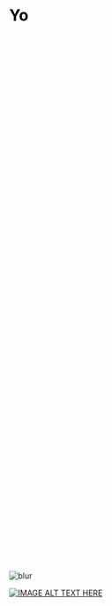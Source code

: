 <h1 style="color:black;width:1000;height:1000">Yo</h1>

![blur](https://assets.digitalocean.com/articles/alligator/boo.svg "a title")

[![IMAGE ALT TEXT HERE](https://img.youtube.com/vi/G1IbRujko-A/0.jpg)](https://www.youtube.com/watch?v=G1IbRujko-A)
